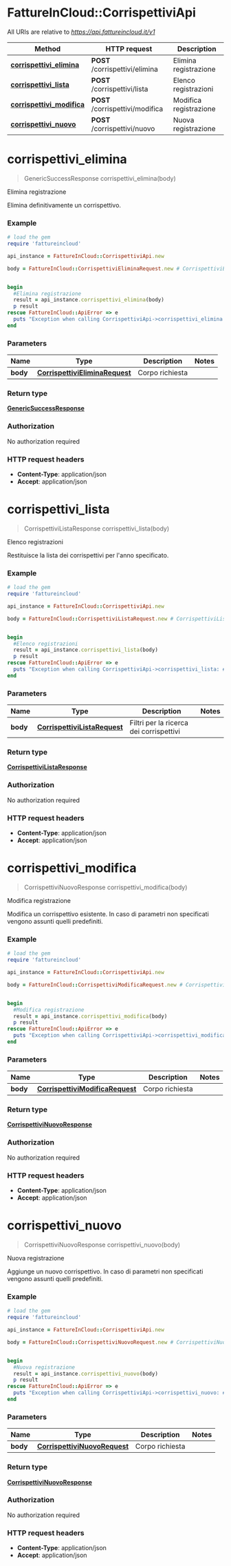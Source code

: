 # FattureInCloud::CorrispettiviApi

All URIs are relative to *https://api.fattureincloud.it/v1*

Method | HTTP request | Description
------------- | ------------- | -------------
[**corrispettivi_elimina**](CorrispettiviApi.md#corrispettivi_elimina) | **POST** /corrispettivi/elimina | Elimina registrazione
[**corrispettivi_lista**](CorrispettiviApi.md#corrispettivi_lista) | **POST** /corrispettivi/lista | Elenco registrazioni
[**corrispettivi_modifica**](CorrispettiviApi.md#corrispettivi_modifica) | **POST** /corrispettivi/modifica | Modifica registrazione
[**corrispettivi_nuovo**](CorrispettiviApi.md#corrispettivi_nuovo) | **POST** /corrispettivi/nuovo | Nuova registrazione


# **corrispettivi_elimina**
> GenericSuccessResponse corrispettivi_elimina(body)

Elimina registrazione

Elimina definitivamente un corrispettivo.

### Example
```ruby
# load the gem
require 'fattureincloud'

api_instance = FattureInCloud::CorrispettiviApi.new

body = FattureInCloud::CorrispettiviEliminaRequest.new # CorrispettiviEliminaRequest | Corpo richiesta


begin
  #Elimina registrazione
  result = api_instance.corrispettivi_elimina(body)
  p result
rescue FattureInCloud::ApiError => e
  puts "Exception when calling CorrispettiviApi->corrispettivi_elimina: #{e}"
end
```

### Parameters

Name | Type | Description  | Notes
------------- | ------------- | ------------- | -------------
 **body** | [**CorrispettiviEliminaRequest**](CorrispettiviEliminaRequest.md)| Corpo richiesta | 

### Return type

[**GenericSuccessResponse**](GenericSuccessResponse.md)

### Authorization

No authorization required

### HTTP request headers

 - **Content-Type**: application/json
 - **Accept**: application/json



# **corrispettivi_lista**
> CorrispettiviListaResponse corrispettivi_lista(body)

Elenco registrazioni

Restituisce la lista dei corrispettivi per l'anno specificato.

### Example
```ruby
# load the gem
require 'fattureincloud'

api_instance = FattureInCloud::CorrispettiviApi.new

body = FattureInCloud::CorrispettiviListaRequest.new # CorrispettiviListaRequest | Filtri per la ricerca dei corrispettivi


begin
  #Elenco registrazioni
  result = api_instance.corrispettivi_lista(body)
  p result
rescue FattureInCloud::ApiError => e
  puts "Exception when calling CorrispettiviApi->corrispettivi_lista: #{e}"
end
```

### Parameters

Name | Type | Description  | Notes
------------- | ------------- | ------------- | -------------
 **body** | [**CorrispettiviListaRequest**](CorrispettiviListaRequest.md)| Filtri per la ricerca dei corrispettivi | 

### Return type

[**CorrispettiviListaResponse**](CorrispettiviListaResponse.md)

### Authorization

No authorization required

### HTTP request headers

 - **Content-Type**: application/json
 - **Accept**: application/json



# **corrispettivi_modifica**
> CorrispettiviNuovoResponse corrispettivi_modifica(body)

Modifica registrazione

Modifica un corrispettivo esistente. In caso di parametri non specificati vengono assunti quelli predefiniti.

### Example
```ruby
# load the gem
require 'fattureincloud'

api_instance = FattureInCloud::CorrispettiviApi.new

body = FattureInCloud::CorrispettiviModificaRequest.new # CorrispettiviModificaRequest | Corpo richiesta


begin
  #Modifica registrazione
  result = api_instance.corrispettivi_modifica(body)
  p result
rescue FattureInCloud::ApiError => e
  puts "Exception when calling CorrispettiviApi->corrispettivi_modifica: #{e}"
end
```

### Parameters

Name | Type | Description  | Notes
------------- | ------------- | ------------- | -------------
 **body** | [**CorrispettiviModificaRequest**](CorrispettiviModificaRequest.md)| Corpo richiesta | 

### Return type

[**CorrispettiviNuovoResponse**](CorrispettiviNuovoResponse.md)

### Authorization

No authorization required

### HTTP request headers

 - **Content-Type**: application/json
 - **Accept**: application/json



# **corrispettivi_nuovo**
> CorrispettiviNuovoResponse corrispettivi_nuovo(body)

Nuova registrazione

Aggiunge un nuovo corrispettivo. In caso di parametri non specificati vengono assunti quelli predefiniti.

### Example
```ruby
# load the gem
require 'fattureincloud'

api_instance = FattureInCloud::CorrispettiviApi.new

body = FattureInCloud::CorrispettiviNuovoRequest.new # CorrispettiviNuovoRequest | Corpo richiesta


begin
  #Nuova registrazione
  result = api_instance.corrispettivi_nuovo(body)
  p result
rescue FattureInCloud::ApiError => e
  puts "Exception when calling CorrispettiviApi->corrispettivi_nuovo: #{e}"
end
```

### Parameters

Name | Type | Description  | Notes
------------- | ------------- | ------------- | -------------
 **body** | [**CorrispettiviNuovoRequest**](CorrispettiviNuovoRequest.md)| Corpo richiesta | 

### Return type

[**CorrispettiviNuovoResponse**](CorrispettiviNuovoResponse.md)

### Authorization

No authorization required

### HTTP request headers

 - **Content-Type**: application/json
 - **Accept**: application/json



